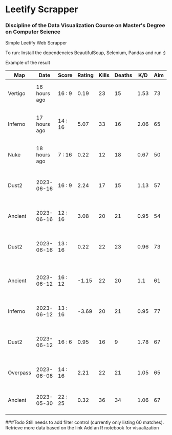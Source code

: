 # Leetify Scrapper
### Discipline of the Data Visualization Course on Master's Degree on Computer Science
Simple Leetify Web Scrapper 

To run: Install the dependencies BeautifulSoup, Selenium, Pandas and run :)

Example of the result

| Map      | Date         | Score   | Rating | Kills | Deaths | K/D  | Aim | Utility | Source      | Link                                                    |
|----------|--------------|---------|--------|-------|--------|------|-----|---------|-------------|---------------------------------------------------------|
| Vertigo  | 16 hours ago | 16 : 9  | 0.19   | 23    | 15     | 1.53 | 73  | 59      | Gamers Club | /app/match-details/77668484-31bb-40ff-b8c8-fa9057f0de7f |
| Inferno  | 17 hours ago | 14 : 16 | 5.07   | 33    | 16     | 2.06 | 65  | 74      | Gamers Club | /app/match-details/f84fcf02-856a-4c80-aed5-17ed0d8cf450 |
| Nuke     | 18 hours ago | 7 : 16  | 0.22   | 12    | 18     | 0.67 | 50  | 50      | Gamers Club | /app/match-details/53b68918-fbf1-40a8-8f66-071572b99021 |
| Dust2    | 2023-06-16   | 16 : 9  | 2.24   | 17    | 15     | 1.13 | 57  | 62      | Steam       | /app/match-details/cd1ff825-5233-4bf5-92c8-c0921da202b1 |
| Ancient  | 2023-06-16   | 12 : 16 | 3.08   | 20    | 21     | 0.95 | 54  | 68      | Gamers Club | /app/match-details/3f75496b-a101-493f-afe5-cdf629dbd68b |
| Dust2    | 2023-06-16   | 13 : 16 | 0.22   | 22    | 23     | 0.96 | 73  | 59      | Gamers Club | /app/match-details/35e84fb7-6828-4eec-a535-862a2afae652 |
| Ancient  | 2023-06-12   | 16 : 12 | -1.15  | 22    | 20     | 1.1  | 61  | 54      | Gamers Club | /app/match-details/48202268-3349-44eb-b4d9-b791056f419a |
| Inferno  | 2023-06-12   | 13 : 16 | -3.69  | 20    | 21     | 0.95 | 77  | 66      | Gamers Club | /app/match-details/1122099b-7fd7-40af-b40b-d7d0ea2c4938 |
| Dust2    | 2023-06-12   | 16 : 6  | 0.95   | 16    | 9      | 1.78 | 67  | 47      | Gamers Club | /app/match-details/119ef887-82bc-43cc-b353-958504c11b91 |
| Overpass | 2023-06-06   | 14 : 16 | 2.21   | 22    | 21     | 1.05 | 65  | 56      | Gamers Club | /app/match-details/28947206-db6f-45e0-a93c-e7e1b0fd6b8b |
| Ancient  | 2023-05-30   | 22 : 25 | 0.32   | 36    | 34     | 1.06 | 67  | 41      | Gamers Club | /app/match-details/9f75ef76-89a7-4b77-b8fd-4a7f76c9005f |

###Todo
Still needs to add filter control (currently only listing 60 matches).
Retrieve more data based on the link
Add an R notebook for visualization
